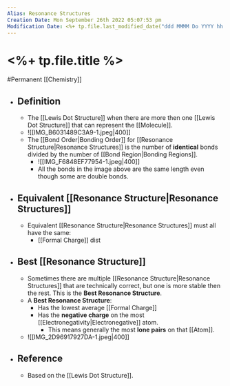 ```yaml
---
Alias: Resonance Structures
Creation Date: Mon September 26th 2022 05:07:53 pm 
Modification Date: <%+ tp.file.last_modified_date("ddd MMMM Do YYYY hh:mm:ss a") %>
---
```

# <%+ tp.file.title %>
#Permanent [[Chemistry]]

- ## Definition
	- The [[Lewis Dot Structure]] when there are more then one [[Lewis Dot Structure]] that can represent the [[Molecule]].
	- ![[IMG_B6031489C3A9-1.jpeg|400]]
	- The [[Bond Order|Bonding Order]] for [[Resonance Structure|Resonance Structures]] is the number of **identical** bonds divided by the number of [[Bond Region|Bonding Regions]].
		- ![[IMG_F6848EF77954-1.jpeg|400]]
		- All the bonds in the image above are the same length even though some are double bonds.
- ## Equivalent [[Resonance Structure|Resonance Structures]]
	- Equivalent [[Resonance Structure|Resonance Structures]] must all have the same:
		- [[Formal Charge]] dist 
- ## Best [[Resonance Structure]]
	- Sometimes there are multiple [[Resonance Structure|Resonance Structures]] that are technically correct, but one is more stable then the rest. This is the **Best Resonance Structure**.
	- A **Best Resonance Structure**:
		- Has the lowest average [[Formal Charge]]
		- Has the **negative charge** on the most [[Electronegativity|Electronegative]] atom.
			- This means generally the most **lone pairs** on that [[Atom]].
	- ![[IMG_2D96917927DA-1.jpeg|400]]
- ## Reference
	- Based on the [[Lewis Dot Structure]].